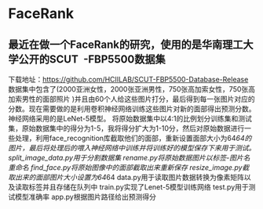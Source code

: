 # FaceRank
## 最近在做一个FaceRank的研究，使用的是华南理工大学公开的SCUT -FBP5500数据集
下载地址：https://github.com/HCIILAB/SCUT-FBP5500-Database-Release
数据集中包含了(2000亚洲女性，2000张亚洲男性，750张高加索女性，750张高加索男性的面部照片 )并且由60个人给这些图片打分，最后得到每一张图片对应的分数。现在需要做的是利用卷积神经网络训练这些图片对新的面部得出预测分数。神经网络采用的是LeNet-5模型。
将原始数据集中以4:1的比例划分训练集和测试集，原始数据集中的得分为1-5，我将得分扩大为1-10分，然后对原始数据进行一些处理，利用face_recognition库截取他们的面部，重新设置面部大小为64*64的图片，最后将处理后的喂入神经网络中训练并将训练好的模型保存下来用于测试。
split_image_data.py用于分割数据集
rename.py将原始数据图片以标签-图片名重命名
find_face.py将原始图像中的面部截取出来重新保存
resize_image.py截取出来的面部图片大小设置为64*64
data.py用于读取图片数据转换为像素矩阵以及读取标签并且存储在队列中
train.py实现了Lenet-5模型训练网络
test.py用于测试模型准确率
app.py根据图片路径给出预测得分

